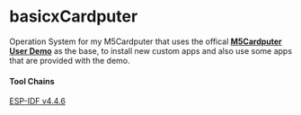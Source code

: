 # basicxCardputer

Operation System for my M5Cardputer that uses the offical [**M5Cardputer User Demo**](https://github.com/m5stack/M5Cardputer-UserDemo) as the base, to install new custom apps and also use some apps that are provided with the demo.

#### Tool Chains

[ESP-IDF v4.4.6](https://docs.espressif.com/projects/esp-idf/en/v4.4.6/esp32/index.html)
